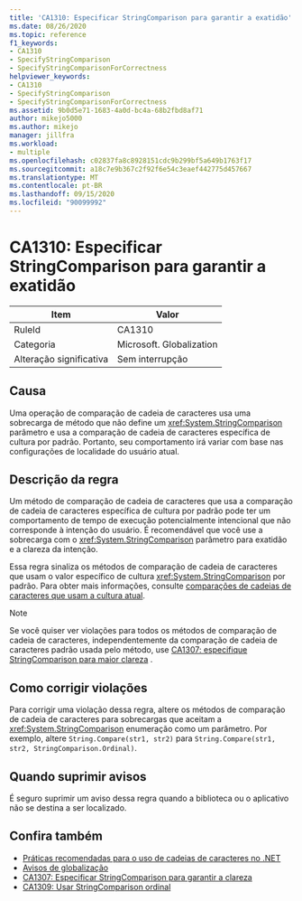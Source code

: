 ```yaml
---
title: 'CA1310: Especificar StringComparison para garantir a exatidão'
ms.date: 08/26/2020
ms.topic: reference
f1_keywords:
- CA1310
- SpecifyStringComparison
- SpecifyStringComparisonForCorrectness
helpviewer_keywords:
- CA1310
- SpecifyStringComparison
- SpecifyStringComparisonForCorrectness
ms.assetid: 9b0d5e71-1683-4a0d-bc4a-68b2fbd8af71
author: mikejo5000
ms.author: mikejo
manager: jillfra
ms.workload:
- multiple
ms.openlocfilehash: c02837fa8c8928151cdc9b299bf5a649b1763f17
ms.sourcegitcommit: a18c7e9b367c2f92f6e54c3eaef442775d457667
ms.translationtype: MT
ms.contentlocale: pt-BR
ms.lasthandoff: 09/15/2020
ms.locfileid: "90099992"
---
```

# <a name="ca1310-specify-stringcomparison-for-correctness"></a>CA1310: Especificar StringComparison para garantir a exatidão

|Item|Valor|
|-|-|
|RuleId|CA1310|
|Categoria|Microsoft. Globalization|
|Alteração significativa|Sem interrupção|

## <a name="cause"></a>Causa
Uma operação de comparação de cadeia de caracteres usa uma sobrecarga de método que não define um <xref:System.StringComparison> parâmetro e usa a comparação de cadeia de caracteres específica de cultura por padrão. Portanto, seu comportamento irá variar com base nas configurações de localidade do usuário atual.

## <a name="rule-description"></a>Descrição da regra
Um método de comparação de cadeia de caracteres que usa a comparação de cadeia de caracteres específica de cultura por padrão pode ter um comportamento de tempo de execução potencialmente intencional que não corresponde à intenção do usuário. É recomendável que você use a sobrecarga com o <xref:System.StringComparison> parâmetro para exatidão e a clareza da intenção.

Essa regra sinaliza os métodos de comparação de cadeia de caracteres que usam o valor específico de cultura <xref:System.StringComparison> por padrão. Para obter mais informações, consulte [comparações de cadeias de caracteres que usam a cultura atual](/dotnet/standard/base-types/best-practices-strings#string-comparisons-that-use-the-current-culture).

> [!NOTE]
> Se você quiser ver violações para todos os métodos de comparação de cadeia de caracteres, independentemente da comparação de cadeia de caracteres padrão usada pelo método, use [CA1307: especifique StringComparison para maior clareza](ca1307.md) .

## <a name="how-to-fix-violations"></a>Como corrigir violações
Para corrigir uma violação dessa regra, altere os métodos de comparação de cadeia de caracteres para sobrecargas que aceitam a <xref:System.StringComparison> enumeração como um parâmetro. Por exemplo, altere `String.Compare(str1, str2)` para `String.Compare(str1, str2, StringComparison.Ordinal)`.

## <a name="when-to-suppress-warnings"></a>Quando suprimir avisos
É seguro suprimir um aviso dessa regra quando a biblioteca ou o aplicativo não se destina a ser localizado.

## <a name="see-also"></a>Confira também

- [Práticas recomendadas para o uso de cadeias de caracteres no .NET](/dotnet/standard/base-types/best-practices-strings)
- [Avisos de globalização](globalization-warnings.md)
- [CA1307: Especificar StringComparison para garantir a clareza](ca1307.md)
- [CA1309: Usar StringComparison ordinal](ca1309.md)
